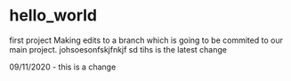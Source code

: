 # hello_world
first project 
Making edits to a branch which is going to be commited to our main project.
johsoesonfskjfnkjf sd 
tihs is the latest change 


09/11/2020 - this is a change 
